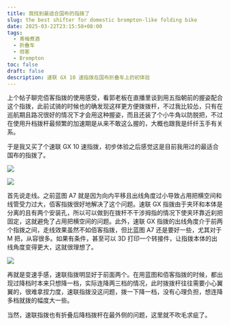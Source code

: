 ```yaml
---
title: 我找到最适合国布的指拨了
slug: the best shifter for domestic brompton-like folding bike
date: 2025-03-22T23:15:58+08:00
tags:
  - 青梅煮酒
  - 折叠车
  - 佰客
  - Brompton
toc: false
draft: false
description: 速联 GX 10 速指拨在国布折叠车上的初体验
---
```

上个帖子聊完佰客指拨的使用感受，看郭老板在直播里谈到用五指朝前的握姿配合这个指拨，此前试骑的时候也的确发现这样更方便拨拨杆，不过我比较怂，只有在巡航期且路况很好的情况下才会用这种握姿，而且还装了个小牛角以防脱把，不过在使用升档拨杆最频繁的加速期是从来不敢这么握的，大概也跟我是纤纤玉手有关系。

于是我又买了个速联 GX 10 速指拨，初步体验之后感觉这是目前我用过的最适合国布的指拨了。

![](https://raw.githubusercontent.com/xbot/image-hosting/master/blog/20250322232338000-5a23546f668791603346dadc5d918abe.avif)

![](https://raw.githubusercontent.com/xbot/image-hosting/master/blog/20250322232552000-584802880be9d86495c3891cb38ed39f.avif)

首先说走线。之前蓝图 A7 就是因为向内平移且出线角度过小导致占用把横空间和线管受力过大，佰客指拨很好地解决了这个问题。速联 GX 指拨由于夹环和本体是分离的且有两个安装孔，所以可以做到在拨杆不干涉拇指的情况下使夹环靠近刹把固定，这就避免了占用把横空间的问题。此外，速联 GX 指拨的出线角度介于前两个指拨之间，走线效果虽然不如佰客指拨，但比蓝图 A7 还是要好一些，尤其对于 M 把，从容很多。如果有条件，甚至可以 3D 打印一个转接件，让指拨本体的出线角度变得更大，这就很理想了。

![](https://raw.githubusercontent.com/xbot/image-hosting/master/blog/20250322232458000-5095d13aca837d6bb7d324c3ee4da9b5.avif)

再就是变速手感，速联指拨明显好于前面两个。在用蓝图和佰客指拨的时候，都出现过降档时本来只想降一档，实际连降两三档的情况，此时拨拨杆往往需要小心翼翼的，很难拿捏力度，速联指拨没这问题，拨一下降一档，没有心理负担，想连降多档就拨的幅度大一些。

当然，速联指拨也有折叠后降档拨杆在最外侧的问题，这里就不吹毛求疵了。